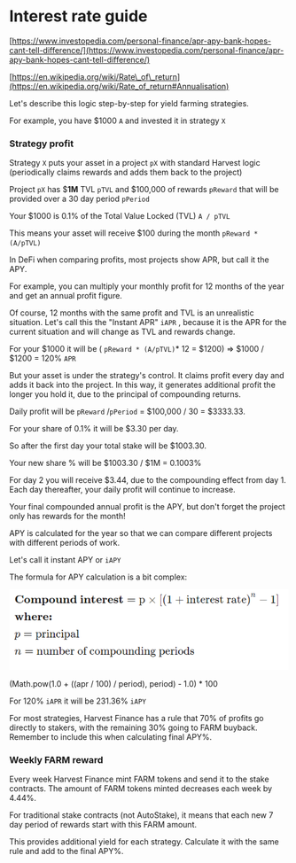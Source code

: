 # Interest rate guide

[https://www.investopedia.com/personal-finance/apr-apy-bank-hopes-cant-tell-difference/](https://www.investopedia.com/personal-finance/apr-apy-bank-hopes-cant-tell-difference/)

[https://en.wikipedia.org/wiki/Rate\_of\_return](https://en.wikipedia.org/wiki/Rate_of_return#Annualisation)

Let's describe this logic step-by-step for yield farming strategies.

For example, you have $1000 `A` and invested it in strategy `X`

### Strategy profit

Strategy `X` puts your asset in a project `pX` with standard Harvest logic \(periodically claims rewards and adds them back to the project\)

Project `pX` has $**1M** TVL `pTVL` and $100,000 of rewards `pReward` that will be provided over a 30 day period `pPeriod`

Your $1000 is 0.1% of the Total Value Locked \(TVL\) `A / pTVL`

This means your asset will receive $100 during the month `pReward * (A/pTVL)`

In DeFi when comparing profits, most projects show APR, but call it the APY.

For example, you can multiply your monthly profit for 12 months of the year and get an annual profit figure.

Of course, 12 months with the same profit and TVL is an unrealistic situation. Let's call this the "Instant APR" `iAPR` , because it is the APR for the current situation and will change as TVL and rewards change.

For your $1000 it will be \( `pReward * (A/pTVL)`\* 12 = $1200\) ⇒ $1000 / $1200 = 120% `APR`

But your asset is under the strategy's control. It claims profit every day and adds it back into the project. In this way, it generates additional profit the longer you hold it, due to the principal of compounding returns.

Daily profit will be `pReward` /`pPeriod` = $100,000 / 30 = $3333.33.

For your share of 0.1% it will be $3.30 per day.

So after the first day your total stake will be $1003.30.

Your new share % will be $1003.30 / $1M = 0.1003%

For day 2 you will receive $3.44, due to the compounding effect from day 1. Each day thereafter, your daily profit will continue to increase.

Your final compounded annual profit is the APY, but don't forget the project only has rewards for the month!

APY is calculated for the year so that we can compare different projects with different periods of work.

Let's call it instant APY or `iAPY`

The formula for APY calculation is a bit complex:

![](../../../.gitbook/assets/image%20%288%29.png)

\(Math.pow\(1.0 + \(\(apr / 100\) / period\), period\) - 1.0\) \* 100

For 120% `iAPR` it will be 231.36% `iAPY`

For most strategies, Harvest Finance has a rule that 70% of profits go directly to stakers, with the remaining 30% going to FARM buyback. Remember to include this when calculating final APY%.

### Weekly FARM reward

Every week Harvest Finance mint FARM tokens and send it to the stake contracts. The amount of FARM tokens minted decreases each week by 4.44%.

For traditional stake contracts \(not AutoStake\), it means that each new 7 day period of rewards start with this FARM amount.

This provides additional yield for each strategy. Calculate it with the same rule and add to the final APY%.

